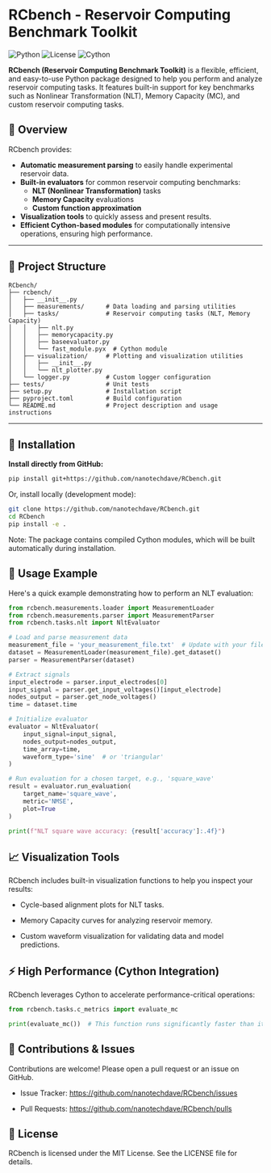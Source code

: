 # RCbench - Reservoir Computing Benchmark Toolkit

![Python](https://img.shields.io/badge/Python-3.8%2B-blue)
![License](https://img.shields.io/badge/license-GPLv3-blue)
![Cython](https://img.shields.io/badge/built%20with-Cython-orange)

**RCbench (Reservoir Computing Benchmark Toolkit)** is a flexible, efficient, and easy-to-use Python package designed to help you perform and analyze reservoir computing tasks. It features built-in support for key benchmarks such as Nonlinear Transformation (NLT), Memory Capacity (MC), and custom reservoir computing tasks.

## 🚀 Overview

RCbench provides:

- **Automatic measurement parsing** to easily handle experimental reservoir data.
- **Built-in evaluators** for common reservoir computing benchmarks:
  - **NLT (Nonlinear Transformation)** tasks
  - **Memory Capacity** evaluations
  - **Custom function approximation**
- **Visualization tools** to quickly assess and present results.
- **Efficient Cython-based modules** for computationally intensive operations, ensuring high performance.

---

## 📂 Project Structure

```plaintext
RCbench/
├── rcbench/
│   ├── __init__.py
│   ├── measurements/      # Data loading and parsing utilities
│   ├── tasks/             # Reservoir computing tasks (NLT, Memory Capacity)
│   │   ├── nlt.py
│   │   ├── memorycapacity.py
│   │   ├── baseevaluator.py
│   │   └── fast_module.pyx  # Cython module
│   ├── visualization/     # Plotting and visualization utilities
│   │   ├── __init__.py
│   │   └── nlt_plotter.py
│   └── logger.py          # Custom logger configuration
├── tests/                 # Unit tests
├── setup.py               # Installation script
├── pyproject.toml         # Build configuration
└── README.md              # Project description and usage instructions
```
---

## 🔧 Installation

**Install directly from GitHub:**

```bash
pip install git+https://github.com/nanotechdave/RCbench.git
```


Or, install locally (development mode):

```bash
git clone https://github.com/nanotechdave/RCbench.git
cd RCbench
pip install -e .
```
Note: The package contains compiled Cython modules, which will be built automatically during installation.

## 🚦 Usage Example
Here's a quick example demonstrating how to perform an NLT evaluation:

```python
from rcbench.measurements.loader import MeasurementLoader
from rcbench.measurements.parser import MeasurementParser
from rcbench.tasks.nlt import NltEvaluator

# Load and parse measurement data
measurement_file = 'your_measurement_file.txt'  # Update with your file path
dataset = MeasurementLoader(measurement_file).get_dataset()
parser = MeasurementParser(dataset)

# Extract signals
input_electrode = parser.input_electrodes[0]
input_signal = parser.get_input_voltages()[input_electrode]
nodes_output = parser.get_node_voltages()
time = dataset.time

# Initialize evaluator
evaluator = NltEvaluator(
    input_signal=input_signal,
    nodes_output=nodes_output,
    time_array=time,
    waveform_type='sine'  # or 'triangular'
)

# Run evaluation for a chosen target, e.g., 'square_wave'
result = evaluator.run_evaluation(
    target_name='square_wave',
    metric='NMSE',
    plot=True
)

print(f"NLT square wave accuracy: {result['accuracy']:.4f}")
```

## 📈 Visualization Tools
RCbench includes built-in visualization functions to help you inspect your results:

- Cycle-based alignment plots for NLT tasks.

- Memory Capacity curves for analyzing reservoir memory.

- Custom waveform visualization for validating data and model predictions.

## ⚡️ High Performance (Cython Integration)
RCbench leverages Cython to accelerate performance-critical operations:
```python
from rcbench.tasks.c_metrics import evaluate_mc

print(evaluate_mc())  # This function runs significantly faster than its pure Python counterpart.
```

## 📝 Contributions & Issues
Contributions are welcome! Please open a pull request or an issue on GitHub.

- Issue Tracker: https://github.com/nanotechdave/RCbench/issues

- Pull Requests: https://github.com/nanotechdave/RCbench/pulls

## 📜 License
RCbench is licensed under the MIT License. See the LICENSE file for details.
